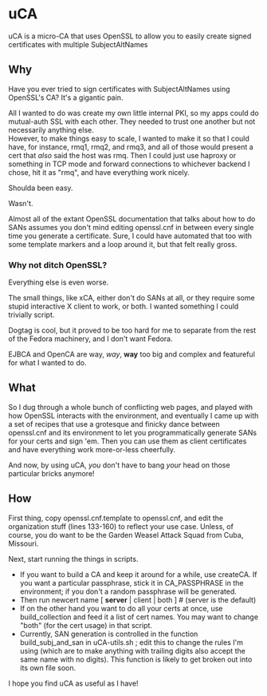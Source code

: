 # uCA
uCA is a micro-CA that uses OpenSSL to allow you to easily create signed certificates with multiple SubjectAltNames

## Why

Have you ever tried to sign certificates with SubjectAltNames using OpenSSL's CA?  It's a gigantic pain.

All I wanted to do was create my own little internal PKI, so my apps could do mutual-auth SSL with each other.
They needed to trust one another but not necessarily anything else.  
However, to make things easy to scale, I wanted to make it so that I could have, for instance, rmq1, rmq2, and rmq3, and all of those would present a cert that *also* said the host was rmq.
Then I could just use haproxy or something in TCP mode and forward connections to whichever backend I chose, hit it as "rmq", and have everything work nicely.

Shoulda been easy.

Wasn't.

Almost all of the extant OpenSSL documentation that talks about how to do SANs assumes you don't mind editing openssl.cnf in between every single time you generate a certificate.
Sure, I could have automated that too with some template markers and a loop around it, but that felt really gross.

### Why not ditch OpenSSL?

Everything else is even worse.

The small things, like xCA, either don't do SANs at all, or they require some stupid interactive X client to work, or both.  I wanted something I could trivially script.

Dogtag is cool, but it proved to be too hard for me to separate from the rest of the Fedora machinery, and I don't want Fedora.

EJBCA and OpenCA are way, *way*, **way** too big and complex and featureful for what I wanted to do.

## What

So I dug through a whole bunch of conflicting web pages, and played with how OpenSSL interacts with the environment, and eventually I came up with a set of recipes that use a grotesque and finicky dance between openssl.cnf and its environment to let you programmatically generate SANs for your certs and sign 'em.
Then you can use them as client certificates and have everything work more-or-less cheerfully.

And now, by using uCA, *you* don't have to bang *your* head on those particular bricks anymore!

## How

First thing, copy openssl.cnf.template to openssl.cnf, and edit the organization stuff (lines 133-160) to reflect your use case.  Unless, of course, you do want to be the Garden Weasel Attack Squad from Cuba, Missouri. 

Next, start running the things in scripts.

* If you want to build a CA and keep it around for a while, use createCA.  If you want a particular passphrase, stick it in CA_PASSPHRASE in the environment; if you don't a random passphrase will be generated.
* Then run newcert name [ **server** | client | both ] # (server is the default)
* If on the other hand you want to do all your certs at once, use build_collection and feed it a list of cert names.  You may want to change "both" (for the cert usage) in that script.
* Currently, SAN generation is controlled in the function build_subj_and_san in uCA-utils.sh ; edit this to change the rules I'm using (which are to make anything with trailing digits also accept the same name with no digits).  This function is likely to get broken out into its own file soon.

I hope you find uCA as useful as I have!